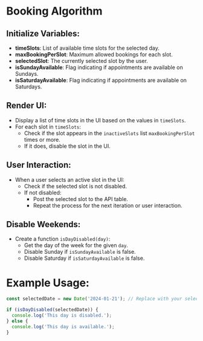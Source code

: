 # Booking Algorithm

## Initialize Variables:

- **timeSlots**: List of available time slots for the selected day.
- **maxBookingPerSlot**: Maximum allowed bookings for each slot.
- **selectedSlot**: The currently selected slot by the user.
- **isSundayAvailable**: Flag indicating if appointments are available on Sundays.
- **isSaturdayAvailable**: Flag indicating if appointments are available on Saturdays.

## Render UI:

- Display a list of time slots in the UI based on the values in `timeSlots`.
- For each slot in `timeSlots`:
  - Check if the slot appears in the `inactiveSlots` list `maxBookingPerSlot` times or more.
  - If it does, disable the slot in the UI.

## User Interaction:

- When a user selects an active slot in the UI:
  - Check if the selected slot is not disabled.
  - If not disabled:
    - Post the selected slot to the API table.
    - Repeat the process for the next iteration or user interaction.

## Disable Weekends:

- Create a function `isDayDisabled(day)`:
  - Get the day of the week for the given `day`.
  - Disable Sunday if `isSundayAvailable` is false.
  - Disable Saturday if `isSaturdayAvailable` is false.

# Example Usage:

```javascript
const selectedDate = new Date('2024-01-21'); // Replace with your selected date

if (isDayDisabled(selectedDate)) {
  console.log('This day is disabled.');
} else {
  console.log('This day is available.');
}
